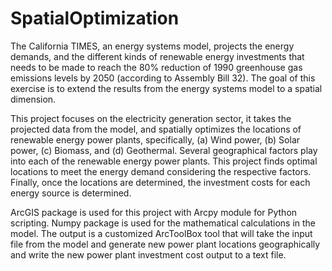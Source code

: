 # SpatialOptimization
The California TIMES, an energy systems model, projects the energy demands, and the different kinds of renewable energy investments that needs to be made to reach the 80% reduction of 1990 greenhouse gas emissions levels by 2050 (according to Assembly Bill 32). The goal of this exercise is to extend the results from the energy systems model to a spatial dimension. 

This project focuses on the electricity generation sector, it takes the projected data from the model, and spatially optimizes the locations of renewable energy power plants, specifically, (a) Wind power, (b) Solar power, (c) Biomass, and (d) Geothermal. Several geographical factors play into each of the renewable energy power plants. This project finds optimal locations to meet the energy demand considering the respective factors. Finally, once the locations are determined, the investment costs for each energy source is determined. 

ArcGIS package is used for this project with Arcpy module for Python scripting. Numpy package is used for the mathematical calculations in the model. The output is a customized ArcToolBox tool that will take the input file from the model and generate new power plant locations geographically and write the new power plant investment cost output to a text file.
